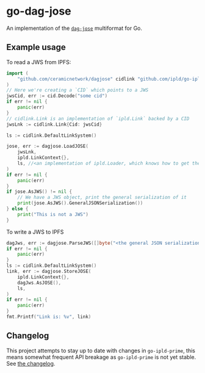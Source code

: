 # go-dag-jose

An implementation of the [`dag-jose`](https://github.com/ipld/specs/pull/269) multiformat for Go. 

## Example usage

To read a JWS from IPFS:

```go 
import ( 
    "github.com/ceramicnetwork/dagjose" cidlink "github.com/ipld/go-ipld-prime/linking/cid"
)
// Here we're creating a `CID` which points to a JWS
jwsCid, err := cid.Decode("some cid")
if err != nil {
    panic(err)
}
// cidlink.Link is an implementation of `ipld.Link` backed by a CID
jwsLnk := cidlink.Link{Cid: jwsCid}

ls := cidlink.DefaultLinkSystem()

jose, err := dagjose.LoadJOSE(
    jwsLnk,
    ipld.LinkContext{},
    ls, //<an implementation of ipld.Loader, which knows how to get the block data from IPFS>,
)
if err != nil {
    panic(err)
}
if jose.AsJWS() != nil {
    // We have a JWS object, print the general serialization of it
    print(jose.AsJWS().GeneralJSONSerialization())
} else {
    print("This is not a JWS")
}
```

To write a JWS to IPFS

```go
dagJws, err := dagjose.ParseJWS([]byte("<the general JSON serialization of a JWS>"))
if err != nil {
    panic(err)
}
ls := cidlink.DefaultLinkSystem()
link, err := dagjose.StoreJOSE(
    ipld.LinkContext{},
    dagJws.AsJOSE(),
    ls,
)
if err != nil {
    panic(err)
}
fmt.Printf("Link is: %v", link)
```

## Changelog

This project attempts to stay up to date with changes in `go-ipld-prime`, this
means somewhat frequent API breakage as `go-ipld-prime` is not yet stable. 
See [the changelog](./CHANGELOG.md).
